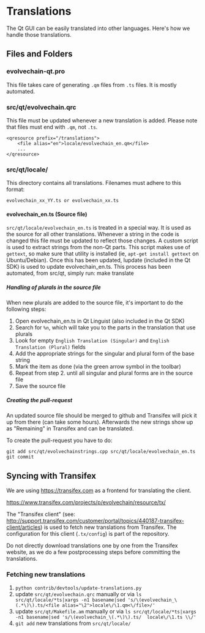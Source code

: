Translations
============

The Qt GUI can be easily translated into other languages. Here's how we
handle those translations.

Files and Folders
-----------------

### evolvechain-qt.pro

This file takes care of generating `.qm` files from `.ts` files. It is mostly
automated.

### src/qt/evolvechain.qrc

This file must be updated whenever a new translation is added. Please note that
files must end with `.qm`, not `.ts`.

    <qresource prefix="/translations">
        <file alias="en">locale/evolvechain_en.qm</file>
        ...
    </qresource>

### src/qt/locale/

This directory contains all translations. Filenames must adhere to this format:

    evolvechain_xx_YY.ts or evolvechain_xx.ts

#### evolvechain_en.ts (Source file)

`src/qt/locale/evolvechain_en.ts` is treated in a special way. It is used as the
source for all other translations. Whenever a string in the code is changed
this file must be updated to reflect those changes. A  custom script is used
to extract strings from the non-Qt parts. This script makes use of `gettext`,
so make sure that utility is installed (ie, `apt-get install gettext` on 
Ubuntu/Debian). Once this has been updated, lupdate (included in the Qt SDK)
is used to update evolvechain_en.ts. This process has been automated, from src/qt,
simply run:
    make translate
    
##### Handling of plurals in the source file

When new plurals are added to the source file, it's important to do the following steps:

1. Open evolvechain_en.ts in Qt Linguist (also included in the Qt SDK)
2. Search for `%n`, which will take you to the parts in the translation that use plurals
3. Look for empty `English Translation (Singular)` and `English Translation (Plural)` fields
4. Add the appropriate strings for the singular and plural form of the base string
5. Mark the item as done (via the green arrow symbol in the toolbar)
6. Repeat from step 2. until all singular and plural forms are in the source file
7. Save the source file

##### Creating the pull-request

An updated source file should be merged to github and Transifex will pick it
up from there (can take some hours). Afterwards the new strings show up as "Remaining"
in Transifex and can be translated.

To create the pull-request you have to do:

    git add src/qt/evolvechainstrings.cpp src/qt/locale/evolvechain_en.ts
    git commit

Syncing with Transifex
----------------------

We are using https://transifex.com as a frontend for translating the client.

https://www.transifex.com/projects/p/evolvechain/resource/tx/

The "Transifex client" (see: http://support.transifex.com/customer/portal/topics/440187-transifex-client/articles)
is used to fetch new translations from Transifex. The configuration for this client (`.tx/config`)
is part of the repository.

Do not directly download translations one by one from the Transifex website, as we do a few
postprocessing steps before committing the translations.

### Fetching new translations

1. `python contrib/devtools/update-translations.py`
2. update `src/qt/evolvechain.qrc` manually or via
   `ls src/qt/locale/*ts|xargs -n1 basename|sed 's/\(evolvechain_\(.*\)\).ts/<file alias="\2">locale\/\1.qm<\/file>/'`
3. update `src/qt/Makefile.am` manually or via
   `ls src/qt/locale/*ts|xargs -n1 basename|sed 's/\(evolvechain_\(.*\)\).ts/  locale\/\1.ts \\/'`
4. `git add` new translations from `src/qt/locale/`
